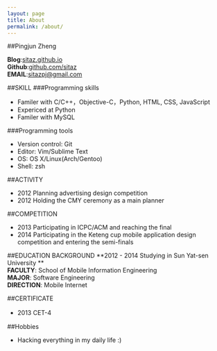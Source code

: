 ```yaml
---
layout: page
title: About
permalink: /about/
---
```


##Pingjun Zheng
  
**Blog**:[sitaz.github.io](http://sitaz.github.io/)  
**Github**:[github.com/sitaz ](http://github.com/sitaz )   
**EMAIL**:sitazpj@gmail.com

 

##SKILL
###Programming skills
- Familer with C/C++，Objective-C，Python, HTML, CSS, JavaScript 
- Expericed at Python 
- Familer with MySQL 

###Programming tools
- Version control: Git
- Editor: Vim/Sublime Text
- OS: OS X/Linux(Arch/Gentoo)
- Shell: zsh

##ACTIVITY 
- 2012     Planning advertising design competition
- 2012     Holding the CMY ceremony as a main planner 

##COMPETITION
- 2013     Participating in ICPC/ACM and reaching the final
- 2014     Participating in the Keteng cup mobile application design 
         competition and entering the semi-finals  
         
##EDUCATION BACKGROUND
**2012 - 2014 Studying in Sun Yat-sen University **  
**FACULTY**: School of Mobile Information Engineering  
**MAJOR**: Software Engineering  
**DIRECTION**: Mobile Internet  

##CERTIFICATE
- 2013    CET-4　  

##Hobbies
- Hacking everything in my daily life :)





